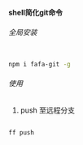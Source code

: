 #### shell简化git命令

###### 全局安装

```sh

npm i fafa-git -g

```

###### 使用

1. push 至远程分支

> 

```sh

ff push

```
